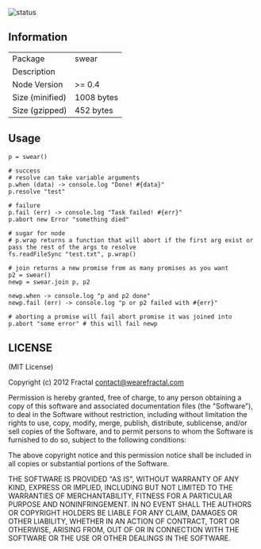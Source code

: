 ![status](https://secure.travis-ci.org/wearefractal/swear.png?branch=master)

## Information

<table>
<tr> 
<td>Package</td><td>swear</td>
</tr>
<tr>
<td>Description</td>
<td></td>
</tr>
<tr>
<td>Node Version</td>
<td>>= 0.4</td>
</tr>
<tr>
<td>Size (minified)</td>
<td>1008 bytes</td>
</tr>
<tr>
<td>Size (gzipped)</td>
<td>452 bytes</td>
</tr>
</table>

## Usage

```coffee-script
p = swear()

# success
# resolve can take variable arguments
p.when (data) -> console.log "Done! #{data}"
p.resolve "test"

# failure
p.fail (err) -> console.log "Task failed! #{err}"
p.abort new Error "something died"

# sugar for node
# p.wrap returns a function that will abort if the first arg exist or pass the rest of the args to resolve
fs.readFileSync "test.txt", p.wrap()

# join returns a new promise from as many promises as you want
p2 = swear()
newp = swear.join p, p2

newp.when -> console.log "p and p2 done"
newp.fail (err) -> console.log "p or p2 failed with #{err}"

# aborting a promise will fail abort promise it was joined into
p.abort "some error" # this will fail newp
```

## LICENSE

(MIT License)

Copyright (c) 2012 Fractal <contact@wearefractal.com>

Permission is hereby granted, free of charge, to any person obtaining
a copy of this software and associated documentation files (the
"Software"), to deal in the Software without restriction, including
without limitation the rights to use, copy, modify, merge, publish,
distribute, sublicense, and/or sell copies of the Software, and to
permit persons to whom the Software is furnished to do so, subject to
the following conditions:

The above copyright notice and this permission notice shall be
included in all copies or substantial portions of the Software.

THE SOFTWARE IS PROVIDED "AS IS", WITHOUT WARRANTY OF ANY KIND,
EXPRESS OR IMPLIED, INCLUDING BUT NOT LIMITED TO THE WARRANTIES OF
MERCHANTABILITY, FITNESS FOR A PARTICULAR PURPOSE AND
NONINFRINGEMENT. IN NO EVENT SHALL THE AUTHORS OR COPYRIGHT HOLDERS BE
LIABLE FOR ANY CLAIM, DAMAGES OR OTHER LIABILITY, WHETHER IN AN ACTION
OF CONTRACT, TORT OR OTHERWISE, ARISING FROM, OUT OF OR IN CONNECTION
WITH THE SOFTWARE OR THE USE OR OTHER DEALINGS IN THE SOFTWARE.
